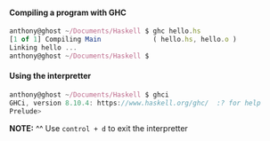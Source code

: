 #### Compiling a program with GHC
```javascript
anthony@ghost ~/Documents/Haskell $ ghc hello.hs
[1 of 1] Compiling Main             ( hello.hs, hello.o )
Linking hello ...
anthony@ghost ~/Documents/Haskell $ 
```

#### Using the interpretter
```javascript
anthony@ghost ~/Documents/Haskell $ ghci
GHCi, version 8.10.4: https://www.haskell.org/ghc/  :? for help
Prelude>
```

**NOTE:** ^^ Use `control + d` to exit the interpretter
